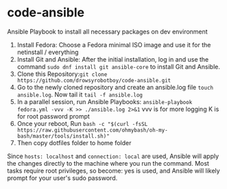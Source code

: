 # code-ansible
Ansible Playbook to install all necessary packages on dev environment

1. Install Fedora:
Choose a Fedora minimal ISO image and use it for the netinstall / everything
2. Install Git and Ansible:
After the initial installation, log in and use the command `sudo dnf install git ansible-core` to install Git and Ansible. 
3. Clone this Repository:`git clone https://github.com/drowsyrobotboy/code-ansible.git`
4. Go to the newly cloned repository and create an ansible.log file `touch ansible.log`. Now tail it `tail -f ansible.log`
5. In a parallel session, run Ansible Playbooks: `ansible-playbook fedora.yml -vvv -K >> ./ansible.log 2>&1` vvv is for more logging K is for root password prompt
6. Once your reboot, Run `bash -c "$(curl -fsSL https://raw.githubusercontent.com/ohmybash/oh-my-bash/master/tools/install.sh)"`
7. Then copy dotfiles folder to home folder

Since `hosts: localhost` and `connection: local` are used, Ansible will apply the changes directly to the machine where you run the command.
Most tasks require root privileges, so become: yes is used, and Ansible will likely prompt for your user's sudo password.

